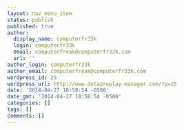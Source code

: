 ```yaml
---
layout: nav_menu_item
status: publish
published: true
author:
  display_name: computerfr33k
  login: computerfr33k
  email: computerfreak@computerfr33k.com
  url: ''
author_login: computerfr33k
author_email: computerfreak@computerfr33k.com
wordpress_id: 25
wordpress_url: http://www.dota2replay-manager.com/?p=25
date: '2014-04-27 18:58:54 -0500'
date_gmt: '2014-04-27 18:58:54 -0500'
categories: []
tags: []
comments: []
---
```


